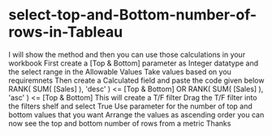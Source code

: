 # select-top-and-Bottom-number-of-rows-in-Tableau
I will show the method and then you can use those calculations in your workbook 
First create a [Top & Bottom] parameter as Integer datatype and the select range in the Allowable Values
Take values based on you requiremnets
Then create a Calculated field and paste the code given below
RANK( SUM( [Sales] ), 'desc' ) <= [Top & Bottom]
OR
RANK( SUM( [Sales] ), 'asc' ) <= [Top & Bottom]
This will create a T/F filter
Drag the T/F filter into the filters shelf and select True
Use parameter for the number of top and bottom values that you want
Arrange the values as ascending order
you can now see the top and bottom number of rows from a metric
Thanks
